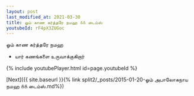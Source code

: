 ```yaml
---
layout: post
last_modified_at: 2021-03-30
title: ஓம் காண கர்த்தரே நமஹ ௧௧ டைம்ஸ்
youtubeId: rF4pX3ZUGoc
---
```

 
 
 ஓம் காண கர்த்தரே நமஹ  
 
 -  யார் கணங்களை உருவாக்குகிறார் 
 
  
 
  
 
 
 
 
 
 


{% include youtubePlayer.html id=page.youtubeId %}
 
[Next]({{ site.baseurl }}{% link  split2/_posts/2015-01-20-ஓம் அபாலோகநாய நமஹ ௧௧ டைம்ஸ்.md%})
 
